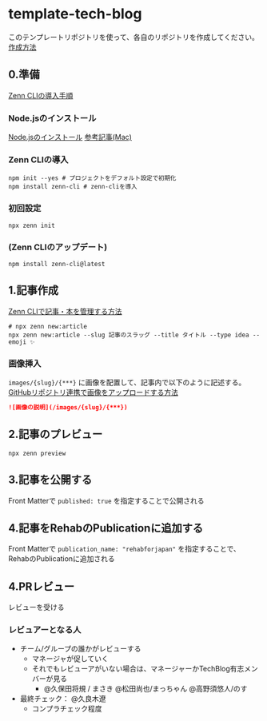 # template-tech-blog

このテンプレートリポジトリを使って、各自のリポジトリを作成してください。
[作成方法](https://rehabforjapan.atlassian.net/wiki/spaces/development/pages/2255978892/Tech+Blog)

## 0.準備

[Zenn CLIの導入手順](https://zenn.dev/zenn/articles/install-zenn-cli#zenn-cli%E3%81%AE%E5%B0%8E%E5%85%A5%E6%89%8B%E9%A0%86)

### Node.jsのインストール

[Node.jsのインストール](https://nodejs.org/ja/download/)
[参考記事(Mac)](https://qiita.com/blue_fish/items/7440df68734f3d5ce772)

### Zenn CLIの導入

```shell
npm init --yes # プロジェクトをデフォルト設定で初期化
npm install zenn-cli # zenn-cliを導入
```

### 初回設定

```shell
npx zenn init
```

### (Zenn CLIのアップデート)

```shell
npm install zenn-cli@latest
```

## 1.記事作成

[Zenn CLIで記事・本を管理する方法](https://zenn.dev/zenn/articles/zenn-cli-guide)

```shell
# npx zenn new:article
npx zenn new:article --slug 記事のスラッグ --title タイトル --type idea --emoji ✨
```

### 画像挿入

`images/{slug}/{***}` に画像を配置して、記事内で以下のように記述する。
[GitHubリポジトリ連携で画像をアップロードする方法](https://zenn.dev/zenn/articles/deploy-github-images)

```markdown
![画像の説明](/images/{slug}/{***})
```

## 2.記事のプレビュー

```shell
npx zenn preview
```

## 3.記事を公開する

Front Matterで
`published: true`
を指定することで公開される

## 4.記事をRehabのPublicationに追加する

Front Matterで
`publication_name: "rehabforjapan"` を指定することで、RehabのPublicationに追加される

## 4.PRレビュー

レビューを受ける

### レビュアーとなる人

- チーム/グループの誰かがレビューする
  - マネージャが促していく
  - それでもレビューアがいない場合は、マネージャーかTechBlog有志メンバーが見る
    - @久保田将規 / まさき @松田尚也/まっちゃん @高野須悠人/のす
- 最終チェック： @久良木遼
  - コンプラチェック程度

